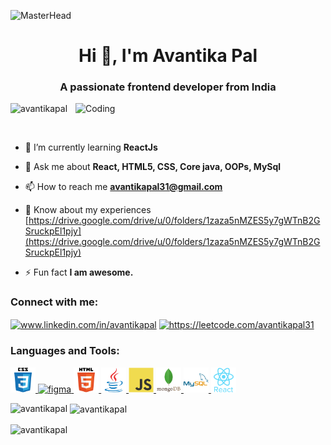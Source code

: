 ![MasterHead](https://camo.githubusercontent.com/1cc4a09c2e1425ea8299bad1e673df6139b484072801bede9a1d098a24981328/68747470733a2f2f692e6962622e636f2f6b3234343135622f4769746875622d42616e6e65722e676966)


<h1 align="center">Hi 👋, I'm Avantika Pal</h1>
<h3 align="center">A passionate frontend developer from India</h3>

<img align= "right" alt= "Coding" width= "400" src= "https://media.istockphoto.com/id/1305858007/vector/programming-concept-woman-programmer-make-site-or-web-interface-project-female-character.jpg?s=612x612&w=0&k=20&c=6PUktIRwgZrTufbvht5_VI0iVFFBFTCd7Wu1Kb6qRY8="/>

<p align="left"> <img src="https://komarev.com/ghpvc/?username=avantikapal&label=Profile%20views&color=0e75b6&style=flat" alt="avantikapal" /> </p>

<p align="left"> <a href="https://twitter.com/" target="blank"><img src="https://img.shields.io/twitter/follow/?logo=twitter&style=for-the-badge" alt="" /></a> </p>

- 🌱 I’m currently learning **ReactJs**

- 💬 Ask me about **React, HTML5, CSS, Core java, OOPs, MySql**

- 📫 How to reach me **avantikapal31@gmail.com**

- 📄 Know about my experiences [https://drive.google.com/drive/u/0/folders/1zaza5nMZES5y7gWTnB2GSruckpEl1pjy](https://drive.google.com/drive/u/0/folders/1zaza5nMZES5y7gWTnB2GSruckpEl1pjy)

- ⚡ Fun fact **I am awesome.**

<h3 align="left">Connect with me:</h3>
<p align="left">
<a href="https://linkedin.com/in/www.linkedin.com/in/avantikapal" target="blank"><img align="center" src="https://raw.githubusercontent.com/rahuldkjain/github-profile-readme-generator/master/src/images/icons/Social/linked-in-alt.svg" alt="www.linkedin.com/in/avantikapal" height="30" width="40" /></a>
<a href="https://www.leetcode.com/https://leetcode.com/avantikapal31" target="blank"><img align="center" src="https://raw.githubusercontent.com/rahuldkjain/github-profile-readme-generator/master/src/images/icons/Social/leet-code.svg" alt="https://leetcode.com/avantikapal31" height="30" width="40" /></a>
</p>

<h3 align="left">Languages and Tools:</h3>
<p align="left"> <a href="https://www.w3schools.com/css/" target="_blank" rel="noreferrer"> <img src="https://raw.githubusercontent.com/devicons/devicon/master/icons/css3/css3-original-wordmark.svg" alt="css3" width="40" height="40"/> </a> <a href="https://www.figma.com/" target="_blank" rel="noreferrer"> <img src="https://www.vectorlogo.zone/logos/figma/figma-icon.svg" alt="figma" width="40" height="40"/> </a> <a href="https://www.w3.org/html/" target="_blank" rel="noreferrer"> <img src="https://raw.githubusercontent.com/devicons/devicon/master/icons/html5/html5-original-wordmark.svg" alt="html5" width="40" height="40"/> </a> <a href="https://www.java.com" target="_blank" rel="noreferrer"> <img src="https://raw.githubusercontent.com/devicons/devicon/master/icons/java/java-original.svg" alt="java" width="40" height="40"/> </a> <a href="https://developer.mozilla.org/en-US/docs/Web/JavaScript" target="_blank" rel="noreferrer"> <img src="https://raw.githubusercontent.com/devicons/devicon/master/icons/javascript/javascript-original.svg" alt="javascript" width="40" height="40"/> </a> <a href="https://www.mongodb.com/" target="_blank" rel="noreferrer"> <img src="https://raw.githubusercontent.com/devicons/devicon/master/icons/mongodb/mongodb-original-wordmark.svg" alt="mongodb" width="40" height="40"/> </a> <a href="https://www.mysql.com/" target="_blank" rel="noreferrer"> <img src="https://raw.githubusercontent.com/devicons/devicon/master/icons/mysql/mysql-original-wordmark.svg" alt="mysql" width="40" height="40"/> </a> <a href="https://reactjs.org/" target="_blank" rel="noreferrer"> <img src="https://raw.githubusercontent.com/devicons/devicon/master/icons/react/react-original-wordmark.svg" alt="react" width="40" height="40"/> </a> </p>

<p><img align="left" src="https://github-readme-stats.vercel.app/api/top-langs?username=avantikapal&show_icons=true&locale=en&layout=compact" alt="avantikapal" /></p>

<p>&nbsp;<img align="center" src="https://github-readme-stats.vercel.app/api?username=avantikapal&show_icons=true&locale=en" alt="avantikapal" /></p>

<p><img align="center" src="https://github-readme-streak-stats.herokuapp.com/?user=avantikapal&" alt="avantikapal" /></p>

